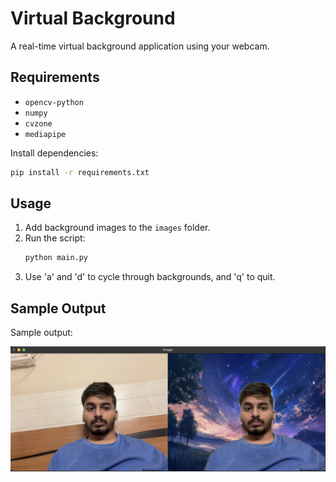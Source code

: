 # Virtual Background

A real-time virtual background application using your webcam.

## Requirements

- `opencv-python`
- `numpy`
- `cvzone`
- `mediapipe`

Install dependencies:

```bash
pip install -r requirements.txt
```

## Usage

1. Add background images to the `images` folder.
2. Run the script:
   ```bash
   python main.py
   ```
3. Use 'a' and 'd' to cycle through backgrounds, and 'q' to quit.

## Sample Output

Sample output:

![Sample output](screenshots/image.png)
